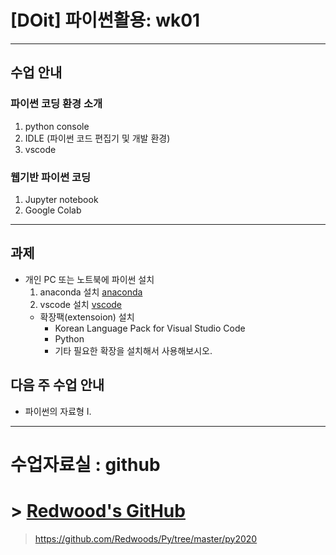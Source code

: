 # [DOit] 파이썬활용: wk01

---
## 수업 안내

### 파이썬 코딩 환경 소개
1. python console
2. IDLE (파이썬 코드 편집기 및 개발 환경)
3. vscode

### 웹기반 파이썬 코딩
1. Jupyter notebook
2. Google Colab

---
## 과제
- 개인 PC 또는 노트북에 파이썬 설치
  1. anaconda 설치 [anaconda]()
  2. vscode 설치 [vscode]()
    - 확장팩(extensoion) 설치
      - Korean Language Pack for Visual Studio Code
      - Python
      - 기타 필요한 확장을 설치해서 사용해보시오.

  
## 다음 주 수업 안내
- 파이썬의 자료형 I.
 
---

# 수업자료실 : github

# > [Redwood's GitHub](https://github.com/Redwoods/Py/tree/master/py2020)

> https://github.com/Redwoods/Py/tree/master/py2020
